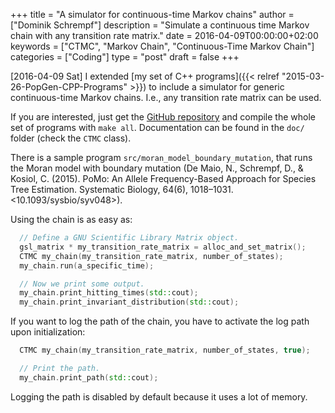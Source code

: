 +++
title = "A simulator for continuous-time Markov chains"
author = ["Dominik Schrempf"]
description = "Simulate a continuous time Markov chain with any transition rate matrix."
date = 2016-04-09T00:00:00+02:00
keywords = ["CTMC", "Markov Chain", "Continuous-Time Markov Chain"]
categories = ["Coding"]
type = "post"
draft = false
+++

<span class="timestamp-wrapper"><span class="timestamp">[2016-04-09 Sat] </span></span> I extended [my set of C++ programs]({{< relref "2015-03-26-PopGen-CPP-Programs" >}}) to include a
simulator for generic continuous-time Markov chains.  I.e., any
transition rate matrix can be used.

If you are interested, just get the [GitHub repository](https://github.com/dschrempf/popgen-cpp-programs) and compile the
whole set of programs with `make all`.  Documentation can be found in
the `doc/` folder (check the `CTMC` class).

There is a sample program `src/moran_model_boundary_mutation`, that
runs the Moran model with boundary mutation (De Maio, N., Schrempf,
D., & Kosiol, C. (2015). PoMo: An Allele Frequency-Based Approach for
Species Tree Estimation. Systematic Biology, 64(6),
1018–1031. <10.1093/sysbio/syv048>).

Using the chain is as easy as:

```cpp
  // Define a GNU Scientific Library Matrix object.
  gsl_matrix * my_transition_rate_matrix = alloc_and_set_matrix();
  CTMC my_chain(my_transition_rate_matrix, number_of_states);
  my_chain.run(a_specific_time);

  // Now we print some output.
  my_chain.print_hitting_times(std::cout);
  my_chain.print_invariant_distribution(std::cout);
```

If you want to log the path of the chain, you have to activate the log
path upon initialization:

```cpp
  CTMC my_chain(my_transition_rate_matrix, number_of_states, true);

  // Print the path.
  my_chain.print_path(std::cout);
```

Logging the path is disabled by default because it uses a lot of
memory.
